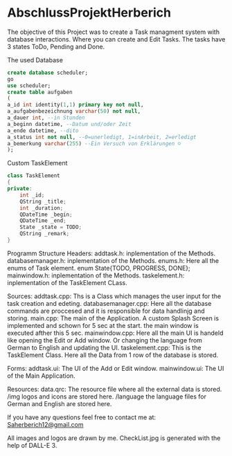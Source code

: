 # AbschlussProjektHerberich

The objective of this Project was to create a Task managment system with database interactions. 
Where you can create and Edit Tasks. The tasks have 3 states ToDo, Pending and Done. 

The used Database

```sql
create database scheduler;
go
use scheduler;
create table aufgaben
(
a_id int identity(1,1) primary key not null,
a_aufgabenbezeichnung varchar(50) not null,
a_dauer int, --in Stunden
a_beginn datetime, --Datum und/oder Zeit
a_ende datetime, --dito
a_status int not null, --0=unerledigt, 1=inArbeit, 2=erledigt
a_bemerkung varchar(255) --Ein Versuch von Erklärungen ☺
);
```
Custom TaskElement
```C++
class TaskElement
{
private:
    int _id;
    QString _title;
    int _duration;
    QDateTime _begin;
    QDateTime _end;
    State _state = TODO;
    QString _remark;
}

```
Programm Structure
Headers:
    addtask.h: inplementation of the Methods.
    databasemanager.h: inplementation of the Methods.
    enums.h: Here all the enums of Task element. enum State{TODO, PROGRESS, DONE};
    mainwindow.h: inplementation of the Methods.
    taskelement.h: inplementation of the TaskElement CLass.

Sources:
    addtask.cpp: Ths is a Class which manages the user input for the task creation and edeting.
    databasemanager.cpp: Here all the database commands are proccesed and it is responsible for data handlinjg and storing.
    main.cpp: The main of the Application. A custom  Splash Screen is implemented and schown for 5 sec at the start. the main window is executed afther this 5 sec.
    mainwindow.cpp: Here all the main UI is handeld like opening the Edit or Add window. Or changing the language from German to English and updating the UI.
    taskelement.cpp: This is the TaskElement Class. Here all the Data from 1 row of the database is stored.

Forms:
    addtask.ui: The UI of the Add or Edit window.
    mainwindow.ui: The UI of the Main Application.

Resources:
    data.qrc: The resource file where all the external data is stored.
        /img
            logos and icons are stored here.
        /language
            the language files for German and English are stored here.

If you have any questions feel free to contact me at: Saherberich12@gmail.com

All images and logos are drawn by me. 
CheckList.jpg is generated with the help of DALL-E 3.



